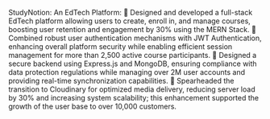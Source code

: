 StudyNotion: An EdTech Platform:
 Designed and developed a full-stack EdTech platform allowing users to create, enroll in, and manage courses,
boosting user retention and engagement by 30% using the MERN Stack.
 Combined robust user authentication mechanisms with JWT Authentication, enhancing overall platform security
while enabling efficient session management for more than 2,500 active course participants.
 Designed a secure backend using Express.js and MongoDB, ensuring compliance with data protection regulations
while managing over 2M user accounts and providing real-time synchronization capabilities.
 Spearheaded the transition to Cloudinary for optimized media delivery, reducing server load by 30% and
increasing system scalability; this enhancement supported the growth of the user base to over 10,000 customers.
